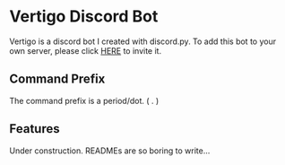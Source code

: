 # Vertigo Discord Bot
Vertigo is a discord bot I created with discord.py. To add this bot to your own server, please click [HERE](https://discord.com/api/oauth2/authorize?client_id=832217886880825364&permissions=0&scope=bot) to invite it.

## Command Prefix
The command prefix is a period/dot. ( . )

## Features
Under construction. READMEs are so boring to write...